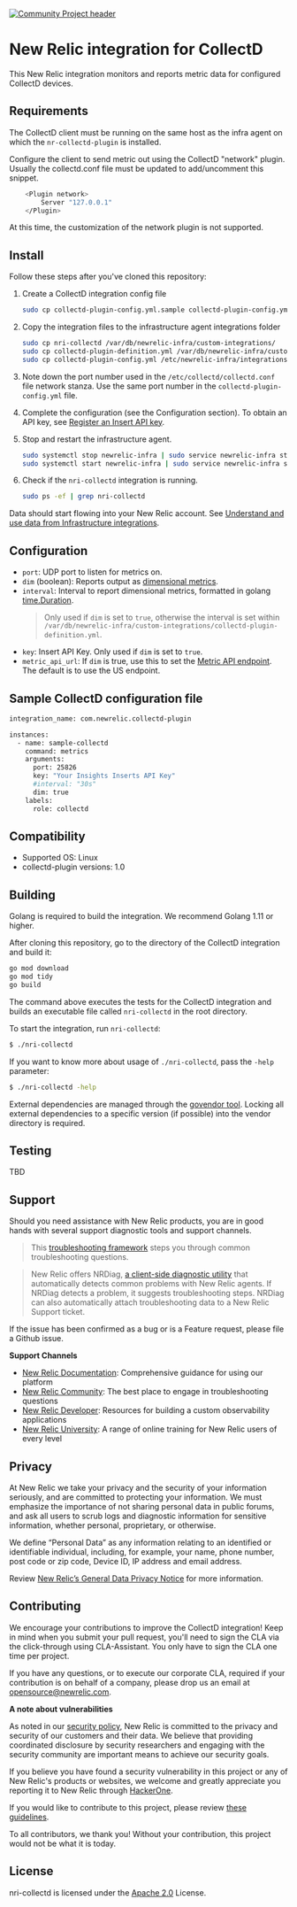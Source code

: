 [![Community Project header](https://github.com/newrelic/open-source-office/raw/master/examples/categories/images/Community_Project.png)](https://github.com/newrelic/open-source-office/blob/master/examples/categories/index.md#community-project)

# New Relic integration for CollectD

This New Relic integration monitors and reports metric data for configured CollectD devices.

## Requirements

The CollectD client must be running on the same host as the infra agent on which the `nr-collectd-plugin` is installed.

Configure the client to send metric out using the CollectD "network" plugin. Usually the collectd.conf file must be updated to add/uncomment this snippet.

```sh bash
    <Plugin network>
        Server "127.0.0.1"
    </Plugin>
```

At this time, the customization of the network plugin is not supported.

## Install

Follow these steps after you've cloned this repository:

1. Create a CollectD integration config file

    ```sh bash
    sudo cp collectd-plugin-config.yml.sample collectd-plugin-config.yml
    ```

1. Copy the integration files to the infrastructure agent integrations folder

    ```sh bash
    sudo cp nri-collectd /var/db/newrelic-infra/custom-integrations/
    sudo cp collectd-plugin-definition.yml /var/db/newrelic-infra/custom-integrations/
    sudo cp collectd-plugin-config.yml /etc/newrelic-infra/integrations.d/
    ```

1. Note down the port number used in the `/etc/collectd/collectd.conf` file network stanza. Use the same port number in the `collectd-plugin-config.yml` file.

1. Complete the configuration (see the Configuration section). To obtain an API key, see [Register an Insert API key](https://docs.newrelic.com/docs/insights/insights-data-sources/custom-data/introduction-event-api#register). 

1. Stop and restart the infrastructure agent.

    ```sh bash
    sudo systemctl stop newrelic-infra | sudo service newrelic-infra stop
    sudo systemctl start newrelic-infra | sudo service newrelic-infra start
    ```

1. Check if the `nri-collectd` integration is running.

    ```sh bash
    sudo ps -ef | grep nri-collectd
    ```

Data should start flowing into your New Relic account. See [Understand and use data from Infrastructure integrations](https://docs.newrelic.com/docs/integrations/infrastructure-integrations/get-started/understand-use-data-infrastructure-integrations).

## Configuration

* `port`: UDP port to listen for metrics on.
* `dim` (boolean): Reports output as [dimensional metrics](https://docs.newrelic.com/docs/data-ingest-apis/get-data-new-relic/metric-api/introduction-metric-api).
* `interval`: Interval to report dimensional metrics, formatted in golang [time.Duration](https://golang.org/pkg/time/#Duration). 
    > Only used if `dim` is set to `true`, otherwise the interval is set within `/var/db/newrelic-infra/custom-integrations/collectd-plugin-definition.yml`.
* `key`: Insert API Key. Only used if `dim` is set to `true`.
* `metric_api_url`: If `dim` is true, use this to set the [Metric API endpoint](https://docs.newrelic.com/docs/data-apis/ingest-apis/metric-api/report-metrics-metric-api/#api-endpoint). The default is to use the US endpoint.

## Sample CollectD configuration file

```sh bash
integration_name: com.newrelic.collectd-plugin

instances:
  - name: sample-collectd
    command: metrics
    arguments:
      port: 25826
      key: "Your Insights Inserts API Key"
      #interval: "30s"
      dim: true
    labels:
      role: collectd
```

## Compatibility

* Supported OS: Linux
* collectd-plugin versions: 1.0

## Building

Golang is required to build the integration. We recommend Golang 1.11 or higher.

After cloning this repository, go to the directory of the CollectD integration and build it:

```bash
go mod download
go mod tidy
go build

```

The command above executes the tests for the CollectD integration and builds an executable file called `nri-collectd` in the root directory. 

To start the integration, run `nri-collectd`:

```bash
$ ./nri-collectd
```

If you want to know more about usage of `./nri-collectd`, pass the `-help` parameter:

```bash
$ ./nri-collectd -help
```

External dependencies are managed through the [govendor tool](https://github.com/kardianos/govendor). Locking all external dependencies to a specific version (if possible) into the vendor directory is required.

## Testing

TBD

## Support

Should you need assistance with New Relic products, you are in good hands with several support diagnostic tools and support channels.

> This [troubleshooting framework](https://discuss.newrelic.com/t/troubleshooting-frameworks/108787) steps you through common troubleshooting questions.

> New Relic offers NRDiag, [a client-side diagnostic utility](https://docs.newrelic.com/docs/using-new-relic/cross-product-functions/troubleshooting/new-relic-diagnostics) that automatically detects common problems with New Relic agents. If NRDiag detects a problem, it suggests troubleshooting steps. NRDiag can also automatically attach troubleshooting data to a New Relic Support ticket.

If the issue has been confirmed as a bug or is a Feature request, please file a Github issue.

**Support Channels**

* [New Relic Documentation](https://docs.newrelic.com): Comprehensive guidance for using our platform
* [New Relic Community](https://discuss.newrelic.com): The best place to engage in troubleshooting questions
* [New Relic Developer](https://developer.newrelic.com/): Resources for building a custom observability applications
* [New Relic University](https://learn.newrelic.com/): A range of online training for New Relic users of every level

## Privacy

At New Relic we take your privacy and the security of your information seriously, and are committed to protecting your information. We must emphasize the importance of not sharing personal data in public forums, and ask all users to scrub logs and diagnostic information for sensitive information, whether personal, proprietary, or otherwise.

We define “Personal Data” as any information relating to an identified or identifiable individual, including, for example, your name, phone number, post code or zip code, Device ID, IP address and email address.

Review [New Relic’s General Data Privacy Notice](https://newrelic.com/termsandconditions/privacy) for more information.

## Contributing

We encourage your contributions to improve the CollectD integration! Keep in mind when you submit your pull request, you'll need to sign the CLA via the click-through using CLA-Assistant. You only have to sign the CLA one time per project.

If you have any questions, or to execute our corporate CLA, required if your contribution is on behalf of a company,  please drop us an email at opensource@newrelic.com.

**A note about vulnerabilities**

As noted in our [security policy](/SECURITY.md), New Relic is committed to the privacy and security of our customers and their data. We believe that providing coordinated disclosure by security researchers and engaging with the security community are important means to achieve our security goals.

If you believe you have found a security vulnerability in this project or any of New Relic's products or websites, we welcome and greatly appreciate you reporting it to New Relic through [HackerOne](https://hackerone.com/newrelic).

If you would like to contribute to this project, please review [these guidelines](./CONTRIBUTING.md).

To all contributors, we thank you!  Without your contribution, this project would not be what it is today.

## License
nri-collectd is licensed under the [Apache 2.0](http://apache.org/licenses/LICENSE-2.0.txt) License.
